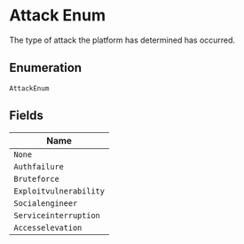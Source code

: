 
# Attack Enum

The type of attack the platform has determined has occurred.

## Enumeration

`AttackEnum`

## Fields

| Name |
|  --- |
| `None` |
| `Authfailure` |
| `Bruteforce` |
| `Exploitvulnerability` |
| `Socialengineer` |
| `Serviceinterruption` |
| `Accesselevation` |

